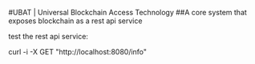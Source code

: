 #UBAT | Universal Blockchain Access Technology
##A core system that exposes blockchain as a rest api service

test the rest api service:

curl -i -X GET  "http://localhost:8080/info"